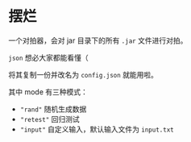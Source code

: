 # 摆烂

一个对拍器，会对 jar 目录下的所有 `.jar` 文件进行对拍。

`json` 想必大家都能看懂（

将其复制一份并改名为 `config.json` 就能用啦。

其中 mode 有三种模式：

- `"rand"` 随机生成数据
- `"retest"` 回归测试
- `"input"` 自定义输入，默认输入文件为 `input.txt`
